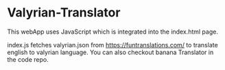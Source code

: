 # Valyrian-Translator

This webApp uses JavaScript which is integrated into the index.html page.

index.js fetches valyrian.json from https://funtranslations.com/ to translate 
english to valyrian language. 
You can also checkout banana Translator in the code repo.